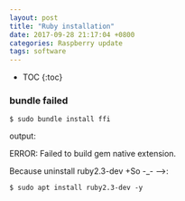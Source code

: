 ```yaml
---
layout: post
title: "Ruby installation"
date: 2017-09-28 21:17:04 +0800 
categories: Raspberry update
tags: software 
---
```


* TOC
{:toc}

### bundle failed
>
```shell
$ sudo bundle install ffi
```
output:
>>
ERROR: Failed to build gem native extension.
>
Because uninstall ruby2.3-dev
+So -_- -->:
```shell
$ sudo apt install ruby2.3-dev -y
```
